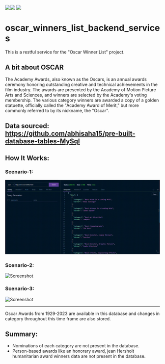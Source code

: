 <img src=https://img.shields.io/badge/build%20with-python-yellow><img src="https://img.shields.io/badge/-Sqlite-red">
<img src="https://img.shields.io/badge/domain-Restful Web Services-blue.svg">

# oscar_winners_list_backend_services
This is a restful service for the "Oscar Winner List" project.

## A bit about OSCAR
The Academy Awards, also known as the Oscars, is an annual awards ceremony honoring outstanding creative and technical achievements in the film industry. The awards are presented by the Academy of Motion Picture Arts and Sciences, and winners are selected by the Academy's voting membership. The various category winners are awarded a copy of a golden statuette, officially called the "Academy Award of Merit," but more commonly referred to by its nickname, the "Oscar".

## Data sourced: https://github.com/abhisaha15/pre-built-database-tables-MySql

## How It Works:

### Scenario-1:

![Screenshot](api_testing_screenshot_1.gif)

### Scenario-2:

![Screenshot](api_testing_screenshot_2.gif)

### Scenario-3:

![Screenshot](api_testing_screenshot_3.gif)

<hr>

Oscar Awards from 1929-2023 are available in this database and changes in category throughout this time frame are also stored.




## Summary:

<ul>
  <li>Nominations of each category are not present in the database.</li>
  <li>Person-based awards like an honorary award, jean Hersholt humanitarian award winners data are not present in the database.</li>
</ul>
